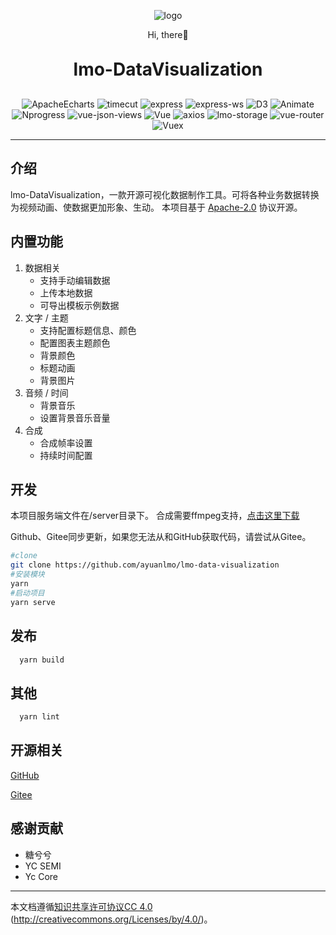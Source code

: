 <p align="center">
	<img alt="logo" src="https://cdn.ayuanlmo.cn/lmo_loso_r.png">
</p>
<p align="center">
	Hi, there👋
</p>
<h1 align="center" style="margin: 30px 0 30px; font-weight: bold;">lmo-DataVisualization</h1>
<p align="center">
    <img src="https://badgen.net/badge/ApacheEcharts/5.0" alt="ApacheEcharts">
    <img src="https://badgen.net/badge/timecut/0.3.3" alt="timecut">
    <img src="https://badgen.net/badge/express/4.18.1" alt="express">
    <img src="https://badgen.net/badge/express-ws/5.0.2" alt="express-ws">
    <img src="https://badgen.net/badge/D3.js/5.16.0/green" alt="D3">
    <img src="https://badgen.net/badge/Animate.css/3.5.1/green" alt="Animate">
    <img src="https://badgen.net/badge/Nprogress/0.2.0/green" alt="Nprogress">
    <img src="https://badgen.net/badge/vue-json-views/1.3.0/green" alt="vue-json-views">
    <img src="https://badgen.net/badge/Vue/2.6.11/green" alt="Vue">
    <img src="https://badgen.net/badge/axios/0.25.0/green" alt="axios">
    <img src="https://badgen.net/badge/lmo-storage/1.0.3/green" alt="lmo-storage">
    <img src="https://badgen.net/badge/vue-router/3.2.0/green" alt="vue-router">
    <img src="https://badgen.net/badge/Vuex/3.4.0/green" alt="Vuex">
</p>

---

## 介绍
lmo-DataVisualization，一款开源可视化数据制作工具。可将各种业务数据转换为视频动画、使数据更加形象、生动。
本项目基于 <a href="https://gitee.com/ayuanlmo/lmo-data-visualization/blob/master/LICENSE" target="_blank">Apache-2.0</a> 协议开源。

## 内置功能
1. 数据相关
   - 支持手动编辑数据
   - 上传本地数据
   - 可导出模板示例数据
2. 文字 / 主题
    - 支持配置标题信息、颜色
    - 配置图表主题颜色
    - 背景颜色
    - 标题动画
    - 背景图片
3. 音频 / 时间
    - 背景音乐
    - 设置背景音乐音量
4. 合成
   - 合成帧率设置
   - 持续时间配置
## 开发
本项目服务端文件在/server目录下。 合成需要ffmpeg支持，<a href="https://ffmpeg.org/download.html">点击这里下载</a>

Github、Gitee同步更新，如果您无法从和GitHub获取代码，请尝试从Gitee。
```bash
#clone
git clone https://github.com/ayuanlmo/lmo-data-visualization
#安装模块
yarn
#启动项目
yarn serve
```
## 发布
```bash
  yarn build
```
## 其他
```bash
  yarn lint
```
## 开源相关
[GitHub](https://github.com/ayuanlmo/lmo-data-visualization)

[Gitee](https://gitee.com/ayuanlmo/lmo-data-visualization)

## 感谢贡献
- 糖兮兮
- YC SEMI
- Yc Core

---
本文档遵循[知识共享许可协议CC 4.0](https://creativecommons.org/licenses/by/4.0/) (http://creativecommons.org/Licenses/by/4.0/)。
